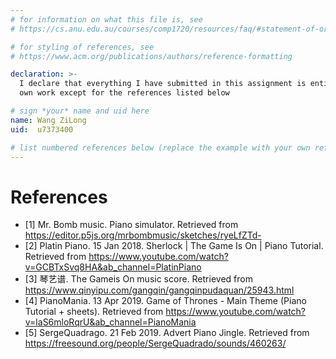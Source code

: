 ```yaml
---
# for information on what this file is, see
# https://cs.anu.edu.au/courses/comp1720/resources/faq/#statement-of-originality

# for styling of references, see
# https://www.acm.org/publications/authors/reference-formatting

declaration: >-
  I declare that everything I have submitted in this assignment is entirely my
  own work except for the references listed below

# sign *your* name and uid here
name: Wang ZiLong
uid:  u7373400

# list numbered references below (replace the example with your own references) 
---
```

# References
- [1] Mr. Bomb music. Piano simulator. Retrieved from https://editor.p5js.org/mrbombmusic/sketches/ryeLfZTd-
- [2] Platin Piano. 15 Jan 2018. Sherlock | The Game Is On | Piano Tutorial. Retrieved from https://www.youtube.com/watch?v=GCBTxSvq8HA&ab_channel=PlatinPiano
- [3] 琴艺谱. The Gameis On music score. Retrieved from https://www.qinyipu.com/gangqin/gangqinpudaquan/25943.html
- [4] PianoMania. 13 Apr 2019. Game of Thrones - Main Theme (Piano Tutorial + sheets). Retrieved from https://www.youtube.com/watch?v=laS6mloRqrU&ab_channel=PianoMania
- [5] SergeQuadrago. 21 Feb 2019. Advert Piano Jingle. Retrieved from https://freesound.org/people/SergeQuadrado/sounds/460263/